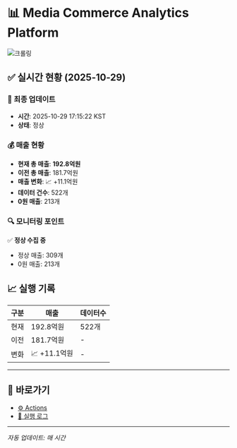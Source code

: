 # 📊 Media Commerce Analytics Platform

![크롤링](https://img.shields.io/badge/크롤링-정상-green)

## ✅ 실시간 현황 (2025-10-29)

### 📍 최종 업데이트
- **시간**: 2025-10-29 17:15:22 KST
- **상태**: 정상

### 💰 매출 현황
- **현재 총 매출**: **192.8억원**
- **이전 총 매출**: 181.7억원
- **매출 변화**: 📈 +11.1억원
- **데이터 건수**: 522개
- **0원 매출**: 213개

### 🔍 모니터링 포인트

✅ **정상 수집 중**
- 정상 매출: 309개
- 0원 매출: 213개


## 📈 실행 기록

| 구분 | 매출 | 데이터수 |
|------|------|----------|
| 현재 | 192.8억원 | 522개 |
| 이전 | 181.7억원 | - |
| 변화 | 📈 +11.1억원 | - |

---

## 🔗 바로가기

- [⚙️ Actions](../../actions)
- [📝 실행 로그](../../actions/workflows/daily_scraping.yml)

---

*자동 업데이트: 매 시간*
